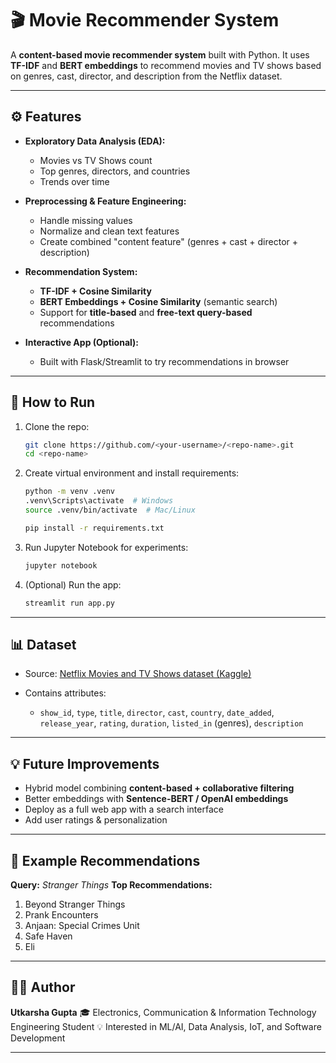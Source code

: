 
# 🎬 Movie Recommender System

A **content-based movie recommender system** built with Python. It uses **TF-IDF** and **BERT embeddings** to recommend movies and TV shows based on genres, cast, director, and description from the Netflix dataset.

---


## ⚙️ Features

* **Exploratory Data Analysis (EDA):**

  * Movies vs TV Shows count
  * Top genres, directors, and countries
  * Trends over time
* **Preprocessing & Feature Engineering:**

  * Handle missing values
  * Normalize and clean text features
  * Create combined "content feature" (genres + cast + director + description)
* **Recommendation System:**

  * **TF-IDF + Cosine Similarity**
  * **BERT Embeddings + Cosine Similarity** (semantic search)
  * Support for **title-based** and **free-text query-based** recommendations
* **Interactive App (Optional):**

  * Built with Flask/Streamlit to try recommendations in browser

---

## 🚀 How to Run

1. Clone the repo:

   ```bash
   git clone https://github.com/<your-username>/<repo-name>.git
   cd <repo-name>
   ```
2. Create virtual environment and install requirements:

   ```bash
   python -m venv .venv
   .venv\Scripts\activate  # Windows
   source .venv/bin/activate  # Mac/Linux

   pip install -r requirements.txt
   ```
3. Run Jupyter Notebook for experiments:

   ```bash
   jupyter notebook
   ```
4. (Optional) Run the app:

   ```bash
   streamlit run app.py
   ```

---

## 📊 Dataset

* Source: [Netflix Movies and TV Shows dataset (Kaggle)](https://www.kaggle.com/shivamb/netflix-shows)
* Contains attributes:

  * `show_id`, `type`, `title`, `director`, `cast`, `country`, `date_added`, `release_year`, `rating`, `duration`, `listed_in` (genres), `description`

---

## 💡 Future Improvements

* Hybrid model combining **content-based + collaborative filtering**
* Better embeddings with **Sentence-BERT / OpenAI embeddings**
* Deploy as a full web app with a search interface
* Add user ratings & personalization

---

## 📌 Example Recommendations

**Query:** *Stranger Things*
**Top Recommendations:**

1. Beyond Stranger Things
2. Prank Encounters
3. Anjaan: Special Crimes Unit
4. Safe Haven
5. Eli

---

## 👨‍💻 Author

**Utkarsha Gupta**
🎓 Electronics, Communication & Information Technology Engineering Student
💡 Interested in ML/AI, Data Analysis, IoT, and Software Development

---

